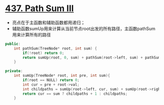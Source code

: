 # [437. Path Sum III](https://leetcode.com/problems/path-sum-iii/description/)
* 亮点在于主函数和辅助函数都用递归；
* 辅助函数sumUp用来计算从当前节点root出发的所有路径，主函数pathSum用来计算所有的路径

```c++
public:
    int pathSum(TreeNode* root, int sum) {
        if(!root) return 0;
        return sumUp(root, 0, sum) + pathSum(root->left, sum) + pathSum(root->right, sum);
    }
    
private:
    int sumUp(TreeNode* root, int pre, int sum){
        if(root == NULL) return 0;
        int cur = pre + root->val;
        int childpaths = sumUp(root->left, cur, sum) + sumUp(root->right, cur, sum);
        return cur == sum ? childpaths + 1 : childpaths;      
    }
```
